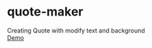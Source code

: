 # quote-maker
Creating Quote with modify text and background<br>
<a href="https://hangsbreaker.github.io/quote" target="_blank">Demo</a>
